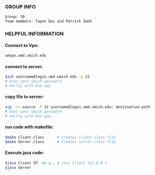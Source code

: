 ### GROUP INFO
```bash
Group: 30
Team members: Tapon Das and Patrick Imoh 
```

### HELPFUL INFORMATION

#### Connect to Vpn:
```bash
umvpn.umd.umich.edu
```

#### connect to server:
```bash
$ssh username@login.umd.umich.edu -p 22 
# User your umich password 
# Verfiy with Duo app 
```

#### copy file to server:
```bash
scp -rv source -P 22 username@login.umd.umich.edu: destination-path
# User your umich password 
# Verfiy with Duo app 
```

#### run code with makefile:
```bash
$make Client.class      # Creates client class file  
$make Server.class      # Creates server class file 
```

#### Execute java code:
```bash
$java Client IP  #e.g., $ java Client 127.0.0.1
$java Server  
```




